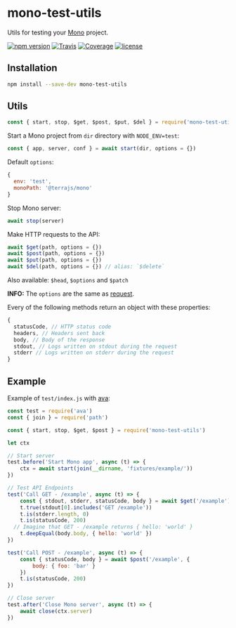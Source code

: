 # mono-test-utils

Utils for testing your [Mono](https://github.com/terrajs/mono) project.

[![npm version](https://img.shields.io/npm/v/mono-test-utils.svg)](https://www.npmjs.com/package/mono-test-utils)
[![Travis](https://img.shields.io/travis/terrajs/mono-test-utils/master.svg)](https://travis-ci.org/terrajs/mono-test-utils)
[![Coverage](https://img.shields.io/codecov/c/github/terrajs/mono-test-utils/master.svg)](https://codecov.io/gh/terrajs/mono-test-utils)
[![license](https://img.shields.io/github/license/org-x/mono-module-x.svg)](https://github.com/terrajs/mono-test-utils/blob/master/LICENSE)

## Installation

```bash
npm install --save-dev mono-test-utils
```

## Utils

```js
const { start, stop, $get, $post, $put, $del } = require('mono-test-utils')
```

Start a Mono project from `dir` directory with `NODE_ENV=test`:

```js
const { app, server, conf } = await start(dir, options = {})
```

Default `options`:

```js
{
  env: 'test',
  monoPath: '@terrajs/mono'
}
```

Stop Mono server:

```js
await stop(server)
```

Make HTTP requests to the API:

```js
await $get(path, options = {})
await $post(path, options = {})
await $put(path, options = {})
await $del(path, options = {}) // alias: `$delete`
```

Also available: `$head`, `$options` and `$patch`

**INFO:** The `options` are the same as [request](https://github.com/request/request).

Every of the following methods return an object with these properties:

```js
{
  statusCode, // HTTP status code
  headers, // Headers sent back
  body, // Body of the response
  stdout, // Logs written on stdout during the request
  stderr // Logs written on stderr during the request
}
```

## Example

Example of `test/index.js` with [ava](https://github.com/avajs/ava):

```js
const test = require('ava')
const { join } = require('path')

const { start, stop, $get, $post } = require('mono-test-utils')

let ctx

// Start server
test.before('Start Mono app', async (t) => {
	ctx = await start(join(__dirname, 'fixtures/example/'))
})

// Test API Endpoints
test('Call GET - /example', async (t) => {
	const { stdout, stderr, statusCode, body } = await $get('/example')
	t.true(stdout[0].includes('GET /example'))
	t.is(stderr.length, 0)
	t.is(statusCode, 200)
  // Imagine that GET - /example returns { hello: 'world' }
	t.deepEqual(body.body, { hello: 'world' })
})

test('Call POST - /example', async (t) => {
	const { statusCode, body } = await $post('/example', {
		body: { foo: 'bar' }
	})
	t.is(statusCode, 200)
})

// Close server
test.after('Close Mono server', async (t) => {
	await close(ctx.server)
})
```
